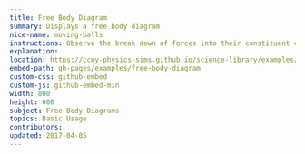 ```yaml
---
title: Free Body Diagram
summary: Displays a free body diagram.
nice-name: moving-balls
instructions: Observe the break down of forces into their constituent components.
explanation:
location: https://ccny-physics-sims.github.io/science-library/examples/free-body-diagram/
embed-path: gh-pages/examples/free-body-diagram
custom-css: github-embed
custom-js: github-embed-min
width: 800
height: 600
subject: Free Body Diagrams
topics: Basic Usage
contributors:
updated: 2017-04-05
---
```

